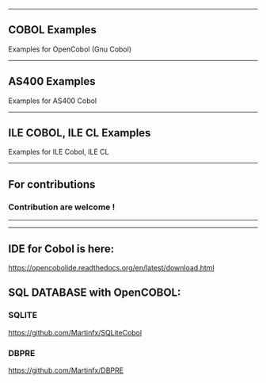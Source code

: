 
-----------------------------------------------------------
## COBOL Examples
Examples for OpenCobol (Gnu Cobol) 


-----------------------------------------------------------
## AS400 Examples
Examples for AS400 Cobol


-----------------------------------------------------------
## ILE COBOL, ILE CL Examples
Examples for ILE Cobol, ILE CL


-----------------------------------------------------------
## For contributions 
### Contribution are welcome !

-----------------------------------------------------------
-----------------------------------------------------------

## IDE for Cobol is here:
https://opencobolide.readthedocs.org/en/latest/download.html

## SQL DATABASE with OpenCOBOL:

### SQLITE 
https://github.com/Martinfx/SQLiteCobol

### DBPRE
https://github.com/Martinfx/DBPRE


